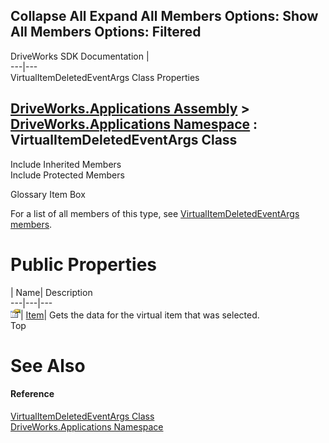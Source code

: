        

 Collapse All Expand All  Members Options: Show All  Members Options: Filtered   
---  
DriveWorks SDK Documentation  |   
---|---  
VirtualItemDeletedEventArgs Class Properties   
  
[DriveWorks.Applications Assembly](topic13.md) > [DriveWorks.Applications Namespace](topic16.md) : VirtualItemDeletedEventArgs Class  
---  
  
Include Inherited Members    
Include Protected Members    


Glossary Item Box

For a list of all members of this type, see [VirtualItemDeletedEventArgs members](topic1168.md).

# Public Properties

| Name| Description  
---|---|---  
![Public Property](dotnetimages/publicProperty.gif)| [Item](topic1174.md)| Gets the data for the virtual item that was selected.   
Top

# See Also

#### Reference

[VirtualItemDeletedEventArgs Class](topic1167.md)   
[DriveWorks.Applications Namespace](topic16.md)



